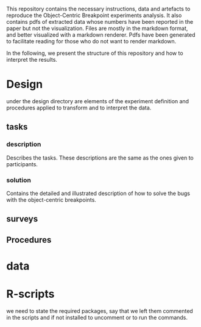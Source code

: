 This repository contains the necessary instructions, data and artefacts to reproduce the Object-Centric Breakpoint experiments analysis.
It also contains pdfs of extracted data whose numbers have been reported in the paper but not the visualization.
Files are mostly in the markdown format, and better visualized with a markdown renderer.
Pdfs have been generated to facilitate reading for those who do not want to render markdown.

In the following, we present the structure of this repository and how to interpret the results.

# Design

under the design directory are elements of the experiment definition and procedures applied to transform and to interpret the data.

## tasks

### description

Describes the tasks.
These descriptions are the same as the ones given to participants.

### solution

Contains the detailed and illustrated description of how to solve the bugs with the object-centric breakpoints.

## surveys

## Procedures


# data

# R-scripts
we need to state the required packages, say that we left them commented in the scripts and if not installed to uncomment or to run the commands.